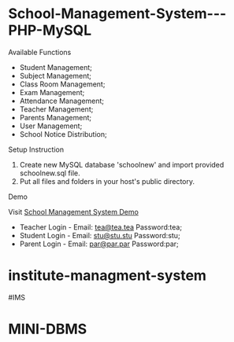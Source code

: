 # School-Management-System---PHP-MySQL

Available Functions

  * Student Management;
  * Subject Management;
  * Class Room Management;
  * Exam Management;
  * Attendance Management;
  * Teacher Management;
  * Parents Management;
  * User Management;
  * School Notice Distribution;
  
Setup Instruction

01. Create new MySQL database 'schoolnew' and import provided schoolnew.sql file.
02. Put all files and folders in your host's public directory.


Demo 

Visit [School Management System Demo](http://schoolms.gearhostpreview.com)

* Teacher Login - Email: tea@tea.tea Password:tea;
* Student Login - Email: stu@stu.stu Password:stu;
* Parent Login - Email: par@par.par Password:par;

  
# institute-managment-system
#IMS
# MINI-DBMS
